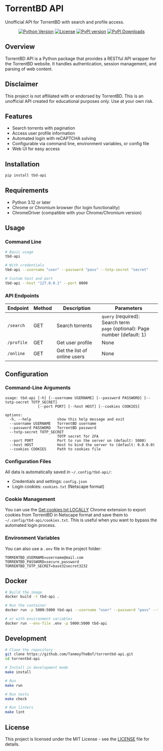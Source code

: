 # TorrentBD API

Unofficial API for TorrentBD with search and profile access.

<p align="center">
  <a href="https://www.python.org/downloads/"><img src="https://img.shields.io/badge/python-3.12%2B-blue.svg" alt="Python Version"></a>
  <a href="LICENSE"><img src="https://img.shields.io/badge/license-MIT-green.svg" alt="License"></a>
  <a href="https://badge.fury.io/py/tbd-api"><img src="https://badge.fury.io/py/tbd-api.svg?nocache=1" alt="PyPI version"></a>
  <a href="https://pepy.tech/projects/tbd-api"><img src="https://static.pepy.tech/badge/tbd-api" alt="PyPI Downloads"></a>
</p>

## Overview

TorrentBD API is a Python package that provides a RESTful API wrapper for the TorrentBD website. It handles authentication, session management, and parsing of web content.

## Disclaimer

This project is not affiliated with or endorsed by TorrentBD. This is an unofficial API created for educational purposes only. Use at your own risk.

## Features

- Search torrents with pagination
- Access user profile information
- Automated login with reCAPTCHA solving
- Configurable via command line, environment variables, or config file
- Web UI for easy access

## Installation

```bash
pip install tbd-api
```

## Requirements

- Python 3.12 or later
- Chrome or Chromium browser (for login functionality)
- ChromeDriver (compatible with your Chrome/Chromium version)

## Usage

### Command Line

```bash
# Basic usage
tbd-api

# With credentials
tbd-api --username "user" --password "pass" --totp-secret "secret"

# Custom host and port
tbd-api --host "127.0.0.1" --port 8000
```

### API Endpoints

| Endpoint | Method | Description | Parameters |
|----------|--------|-------------|------------|
| `/search` | GET | Search torrents | `query` (required): Search term<br>`page` (optional): Page number (default: 1) |
| `/profile` | GET | Get user profile | None |
| `/online` | GET | Get the list of online users | None |


## Configuration

### Command-Line Arguments

```
usage: tbd-api [-h] [--username USERNAME] [--password PASSWORD] [--totp-secret TOTP_SECRET]
               [--port PORT] [--host HOST] [--cookies COOKIES]

options:
  -h, --help            show this help message and exit
  --username USERNAME   TorrentBD username
  --password PASSWORD   TorrentBD password
  --totp-secret TOTP_SECRET
                        TOTP secret for 2FA
  --port PORT           Port to run the server on (default: 5000)
  --host HOST           Host to bind the server to (default: 0.0.0.0)
  --cookies COOKIES     Path to cookies file
```

### Configuration Files

All data is automatically saved in `~/.config/tbd-api/`:
- Credentials and settings: `config.json`
- Login cookies: `cookies.txt` (Netscape format)

### Cookie Management

You can use the [Get cookies.txt LOCALLY](https://chromewebstore.google.com/detail/get-cookiestxt-locally/cclelndahbckbenkjhflpdbgdldlbecc) Chrome extension to export cookies from TorrentBD in Netscape format and save them to `~/.config/tbd-api/cookies.txt`. This is useful when you want to bypass the automated login process.

### Environment Variables

You can also use a `.env` file in the project folder:
```
TORRENTBD_USERNAME=username@mail.com
TORRENTBD_PASSWORD=secure_password
TORRENTBD_TOTP_SECRET=base32secret3232
```

## Docker

```bash
# Build the image
docker build -t tbd-api .

# Run the container
docker run -p 5000:5000 tbd-api --username "user" --password "pass" --totp-secret "secret"

# or with environment variables
docker run --env-file .env -p 5000:5000 tbd-api
```

## Development

```bash
# Clone the repository
git clone https://github.com/TanmoyTheBoT/torrentbd-api.git
cd torrentbd-api

# Install in development mode
make install

# Run
make run

# Run tests
make check

# Run linters
make lint
```

## License

This project is licensed under the MIT License - see the [LICENSE](LICENSE) file for details.
